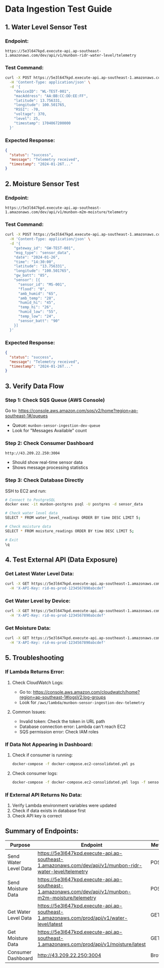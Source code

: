 # Data Ingestion Test Guide

## 1. Water Level Sensor Test

### Endpoint:
```
https://5e3l647kpd.execute-api.ap-southeast-1.amazonaws.com/dev/api/v1/munbon-ridr-water-level/telemetry
```

### Test Command:
```bash
curl -X POST https://5e3l647kpd.execute-api.ap-southeast-1.amazonaws.com/dev/api/v1/munbon-ridr-water-level/telemetry \
  -H 'Content-Type: application/json' \
  -d '{
    "deviceID": "WL-TEST-001",
    "macAddress": "AA:BB:CC:DD:EE:FF",
    "latitude": 13.756331,
    "longitude": 100.501765,
    "RSSI": -70,
    "voltage": 370,
    "level": 25,
    "timestamp": 1704067200000
  }'
```

### Expected Response:
```json
{
  "status": "success",
  "message": "Telemetry received",
  "timestamp": "2024-01-26T..."
}
```

## 2. Moisture Sensor Test

### Endpoint:
```
https://5e3l647kpd.execute-api.ap-southeast-1.amazonaws.com/dev/api/v1/munbon-m2m-moisture/telemetry
```

### Test Command:
```bash
curl -X POST https://5e3l647kpd.execute-api.ap-southeast-1.amazonaws.com/dev/api/v1/munbon-m2m-moisture/telemetry \
  -H 'Content-Type: application/json' \
  -d '{
    "gateway_id": "GW-TEST-001",
    "msg_type": "sensor_data",
    "date": "2024-01-26",
    "time": "14:30:00",
    "latitude": "13.756331",
    "longitude": "100.501765",
    "gw_batt": "85",
    "sensor": [{
      "sensor_id": "MS-001",
      "flood": "0",
      "amb_humid": "65",
      "amb_temp": "28",
      "humid_hi": "45",
      "temp_hi": "26",
      "humid_low": "55",
      "temp_low": "24",
      "sensor_batt": "90"
    }]
  }'
```

### Expected Response:
```json
{
  "status": "success",
  "message": "Telemetry received",
  "timestamp": "2024-01-26T..."
}
```

## 3. Verify Data Flow

### Step 1: Check SQS Queue (AWS Console)
Go to: https://console.aws.amazon.com/sqs/v2/home?region=ap-southeast-1#/queues
- Queue: `munbon-sensor-ingestion-dev-queue`
- Look for "Messages Available" count

### Step 2: Check Consumer Dashboard
```
http://43.209.22.250:3004
```
- Should show real-time sensor data
- Shows message processing statistics

### Step 3: Check Database Directly
SSH to EC2 and run:
```bash
# Connect to PostgreSQL
docker exec -it munbon-postgres psql -U postgres -d sensor_data

# Check water level data
SELECT * FROM water_level_readings ORDER BY time DESC LIMIT 5;

# Check moisture data  
SELECT * FROM moisture_readings ORDER BY time DESC LIMIT 5;

# Exit
\q
```

## 4. Test External API (Data Exposure)

### Get Latest Water Level Data:
```bash
curl -X GET https://5e3l647kpd.execute-api.ap-southeast-1.amazonaws.com/prod/api/v1/water-level/latest \
  -H 'X-API-Key: rid-ms-prod-1234567890abcdef'
```

### Get Water Level by Device:
```bash
curl -X GET https://5e3l647kpd.execute-api.ap-southeast-1.amazonaws.com/prod/api/v1/water-level/device/WL-TEST-001 \
  -H 'X-API-Key: rid-ms-prod-1234567890abcdef'
```

### Get Moisture Data:
```bash
curl -X GET https://5e3l647kpd.execute-api.ap-southeast-1.amazonaws.com/prod/api/v1/moisture/latest \
  -H 'X-API-Key: rid-ms-prod-1234567890abcdef'
```

## 5. Troubleshooting

### If Lambda Returns Error:
1. Check CloudWatch Logs:
   - Go to: https://console.aws.amazon.com/cloudwatch/home?region=ap-southeast-1#logsV2:log-groups
   - Look for `/aws/lambda/munbon-sensor-ingestion-dev-telemetry`

2. Common Issues:
   - Invalid token: Check the token in URL path
   - Database connection error: Lambda can't reach EC2
   - SQS permission error: Check IAM roles

### If Data Not Appearing in Dashboard:
1. Check if consumer is running:
   ```bash
   docker-compose -f docker-compose.ec2-consolidated.yml ps
   ```

2. Check consumer logs:
   ```bash
   docker-compose -f docker-compose.ec2-consolidated.yml logs -f sensor-data-consumer
   ```

### If External API Returns No Data:
1. Verify Lambda environment variables were updated
2. Check if data exists in database first
3. Check API key is correct

## Summary of Endpoints:

| Purpose | Endpoint | Method |
|---------|----------|---------|
| Send Water Level Data | https://5e3l647kpd.execute-api.ap-southeast-1.amazonaws.com/dev/api/v1/munbon-ridr-water-level/telemetry | POST |
| Send Moisture Data | https://5e3l647kpd.execute-api.ap-southeast-1.amazonaws.com/dev/api/v1/munbon-m2m-moisture/telemetry | POST |
| Get Water Level Data | https://5e3l647kpd.execute-api.ap-southeast-1.amazonaws.com/prod/api/v1/water-level/latest | GET |
| Get Moisture Data | https://5e3l647kpd.execute-api.ap-southeast-1.amazonaws.com/prod/api/v1/moisture/latest | GET |
| Consumer Dashboard | http://43.209.22.250:3004 | Browser |